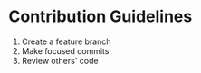 # Contribution Guidelines

1. Create a feature branch
2. Make focused commits
3. Review others' code
